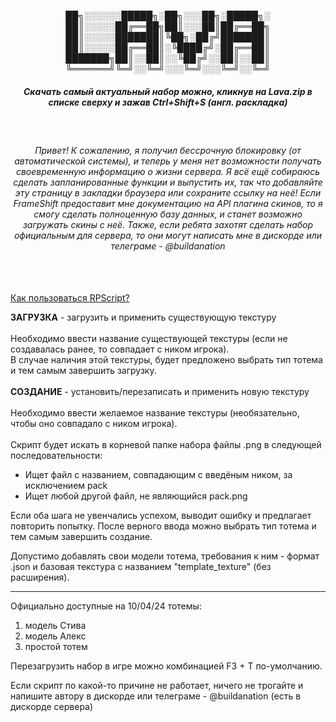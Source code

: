<p align="center">
██╗░░░░░░█████╗░██╗░░░██╗░█████╗░
<br>██║░░░░░██╔══██╗██║░░░██║██╔══██╗
<br>██║░░░░░███████║╚██╗░██╔╝███████║
<br>██║░░░░░██╔══██║░╚████╔╝░██╔══██║
<br>███████╗██║░░██║░░╚██╔╝░░██║░░██║
<br>╚══════╝╚═╝░░╚═╝░░░╚═╝░░░╚═╝░░╚═╝
<br>
<h5 align ="center">Скачать самый актуальный набор можно, кликнув на Lava.zip в списке сверху и зажав Ctrl+Shift+S <i>(англ. раскладка)</i></h5>
  <br>
  <h6 align ="center">Привет! К сожалению, я получил бессрочную блокировку (от автоматической системы), и теперь у меня нет возможности получать своевременную информацию о жизни сервера. Я всё ещё собираюсь сделать запланированные функции и выпустить их, так что добавляйте эту страницу в закладки браузера или сохраните ссылку на неё! Если FrameShift предоставит мне документацию на API плагина скинов, то я смогу сделать полноценную базу данных, и станет возможно загружать скины с неё. Также, если ребята захотят сделать набор официальным для сервера, то они могут написать мне в дискорде или телеграме - @buildanation</h6>
    <br>  <br>
  <a href="https://youtu.be/hSGI24QW7n4">Как пользоваться RPScript?</a>
</p>
<b>ЗАГРУЗКА</b> - загрузить и применить существующую текстуру
<br><br>
Необходимо ввести название существующей текстуры (если не создавалась ранее, то совпадает с ником игрока).<br>
В случае наличия этой текстуры, будет предложено выбрать тип тотема и тем самым завершить загрузку.
<br><br>
<b>СОЗДАНИЕ</b> - установить/перезаписать и применить новую текстуру
<br/><br/>
Необходимо ввести желаемое название текстуры (необязательно, чтобы оно совпадало с ником игрока).<br><br>
Скрипт будет искать в корневой папке набора файлы .png в следующей последовательности:
<ul>
  <li>Ищет файл с названием, совпадающим с введёным ником, за исключением pack</li>
  <li>Ищет любой другой файл, не являющийся pack.png</li>
</ul>
Если оба шага не увенчались успехом, выводит ошибку и предлагает повторить попытку.
После верного ввода можно выбрать тип тотема и тем самым завершить создание.

Допустимо добавлять свои модели тотема, требования к ним - формат .json и базовая текстура с названием "template_texture" (без расширения).
___

Официально доступные на 10/04/24 тотемы:     
  1. модель Стива   
  2. модель Алекс   
  3. простой тотем
     
Перезагрузить набор в игре можно комбинацией F3 + T по-умолчанию.

Если скрипт по какой-то причине не работает, ничего не трогайте и напишите автору в дискорде или телеграме - @buildanation (есть в дискорде сервера)
